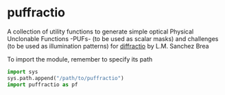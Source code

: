 # puffractio

A collection of utility functions to generate simple optical Physical Unclonable Functions -PUFs- (to be used as scalar masks) and challenges (to be used as illumination patterns) for [diffractio](https://bitbucket.org/optbrea/diffractio) by L.M. Sanchez Brea

To import the module, remember to specify its path
```python
import sys
sys.path.append("/path/to/puffractio")
import puffractio as pf
```

